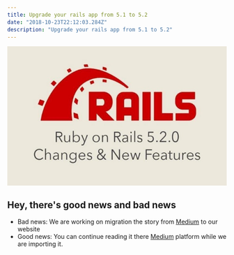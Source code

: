 ```yaml
---
title: Upgrade your rails app from 5.1 to 5.2
date: "2018-10-23T22:12:03.284Z"
description: "Upgrade your rails app from 5.1 to 5.2"
---
```


![Rails](./rails.jpeg)

## Hey, there's good news and bad news

- Bad news: We are working on migration the story from [Medium](https://medium.com/@bojanmajed/awesome-server-status-message-53db02a0b168) to our website
- Good news: You can continue reading it there [Medium](https://medium.com/@bojanmajed/upgrade-your-rails-app-from-5-1-to-5-2-ad8465ac8c70) platform while we are importing it.